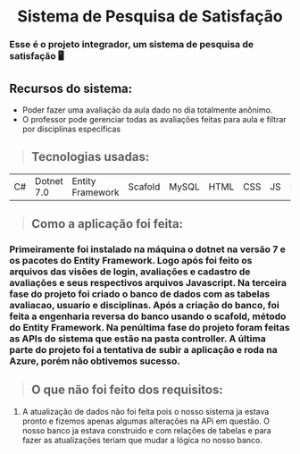 # <center> Sistema de Pesquisa de Satisfação </center> 

### Esse é o projeto integrador, um sistema de pesquisa de satisfação 🖥️


## Recursos do sistema:

* Poder fazer uma avaliação da aula dado no dia totalmente anônimo.
* O professor pode gerenciar todas as avaliações feitas para aula e filtrar por disciplinas específicas


>## Tecnologias usadas:

<table>
  <tr>
    <td>C#</td>
    <td>Dotnet 7.0</td>
    <td>Entity Framework</td>
    <td>Scafold</td>
    <td>MySQL</td>
    <td>HTML</td>
    <td>CSS</td>
    <td>JS</td>
    <td>Bootstrap</td>
    <td>jQuery</td>
    <td>SweetFire Alert</td>
  </tr>
</table>

>## Como a aplicação foi feita:
### Primeiramente foi instalado na máquina o dotnet na versão 7 e os pacotes do Entity Framework. Logo após foi feito os arquivos das visões de login, avaliações e cadastro de avaliações e seus respectivos arquivos Javascript. Na terceira fase do projeto foi criado o banco de dados com as tabelas avaliacao, usuario e disciplinas. Após a criação do banco, foi feita a engenharia reversa do banco usando o scafold, método do Entity Framework. Na penúltima fase do projeto foram feitas as APIs do sistema que estão na pasta controller. A última parte do projeto foi a tentativa de subir a aplicação e roda na Azure, porém não obtivemos sucesso.

>## O que não foi feito dos requisitos:

1. A atualização de dados não foi feita pois o nosso sistema ja estava pronto e fizemos apenas algumas alterações na APi em questão. O nosso banco ja estava construido e com relações de tabelas e para fazer as atualizações teriam que mudar a lógica no nosso banco. 
